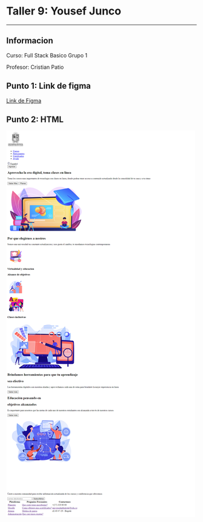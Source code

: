 <h1>Taller 9: Yousef Junco</h1>
<hr>

<h2>Informacion</h2>
<p>Curso: Full Stack Basico Grupo 1<p>
<p>Profesor: Cristian Patio<p>

<h2>Punto 1: Link de figma</h2>
<a href="https://www.figma.com/file/H8IR92mqhQcLXEjf0n84rq/Untitled?type=design&node-id=0%3A1&t=ZAIUG4VWBoXBxsp0-1">Link de Figma</a>

<h2>Punto 2: HTML</h2>
<img src="./Public/images/html.png" alt="html">